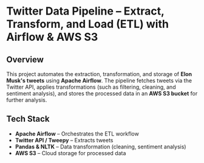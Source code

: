 # **Twitter Data Pipeline – Extract, Transform, and Load (ETL) with Airflow & AWS S3**

## **Overview**
This project automates the extraction, transformation, and storage of **Elon Musk's tweets** using **Apache Airflow**. The pipeline fetches tweets via the Twitter API, applies transformations (such as filtering, cleaning, and sentiment analysis), and stores the processed data in an **AWS S3 bucket** for further analysis.

## **Tech Stack**
- **Apache Airflow** – Orchestrates the ETL workflow  
- **Twitter API / Tweepy** – Extracts tweets  
- **Pandas & NLTK** – Data transformation (cleaning, sentiment analysis)  
- **AWS S3** – Cloud storage for processed data  
